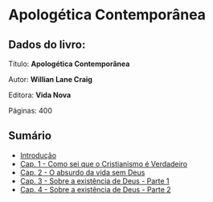 # Apologética Contemporânea

## Dados do livro:

Título: **Apologética Contemporânea**

Autor: **Willian Lane Craig**

Editora: **Vida Nova**

Páginas: 400

## Sumário

* [Introdução](./introducao.html)
* [Cap. 1 - Como sei que o Cristianismo é Verdadeiro](./chapters/chapter-one.html)
* [Cap. 2 - O absurdo da vida sem Deus](./chapters/chapter-two.html)
* [Cap. 3 - Sobre a existência de Deus - Parte 1](./chapters/chapter-three.html)
* [Cap. 4 - Sobre a existência de Deus - Parte 2](./chapters/chapter-four.html)
